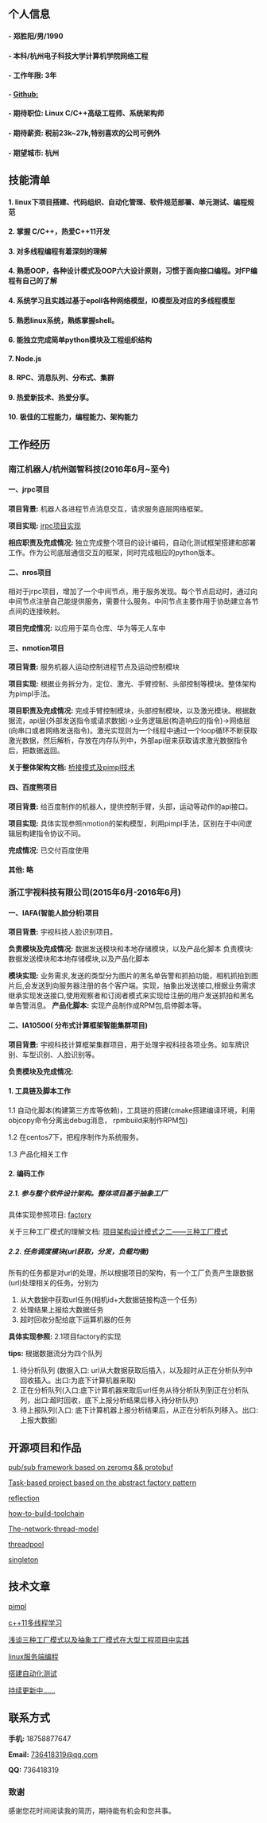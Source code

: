 ## 个人信息
#### - 郑胜阳/男/1990
#### - 本科/杭州电子科技大学计算机学院网络工程
#### - 工作年限: 3年
#### - [Github:](https://github.com/echopairs)
#### - 期待职位: Linux C/C++高级工程师、系统架构师
#### - 期待薪资: 税前23k~27k,特别喜欢的公司可例外
#### - 期望城市: 杭州




## 技能清单
#### 1. linux下项目搭建、代码组织、自动化管理、软件规范部署、单元测试、编程规范
#### 2. 掌握 C/C++，热爱C++11开发
#### 3. 对多线程编程有着深刻的理解
#### 4. 熟悉OOP，各种设计模式及OOP六大设计原则，习惯于面向接口编程。对FP编程有自己的了解
#### 4. 系统学习且实践过基于epoll各种网络模型，IO模型及对应的多线程模型
#### 5. 熟悉linux系统，熟练掌握shell。
#### 6. 能独立完成简单python模块及工程组织结构
#### 7. Node.js
#### 8. RPC、消息队列、分布式、集群
#### 9. 热爱新技术、热爱分享。
#### 10. 极佳的工程能力，编程能力、架构能力


## 工作经历
### 南江机器人/杭州迦智科技(2016年6月~至今)

#### 一、jrpc项目
**项目背景:** 机器人各进程节点消息交互，请求服务底层网络框架。

**项目实现:**   [jrpc项目实现](http://note.youdao.com/noteshare?id=108f6c22dbf3031ffd36771a008d1ad4&sub=03CF8208752145CCB63D657C268CD76C)

**相应职责及完成情况:** 独立完成整个项目的设计编码，自动化测试框架搭建和部署工作。作为公司底层通信交互的框架，同时完成相应的python版本。

#### 二、nros项目
相对于jrpc项目，增加了一个中间节点，用于服务发现。每个节点启动时，通过向中间节点注册自己能提供服务，需要什么服务。中间节点主要作用于协助建立各节点间的连接映射。

**项目完成情况:** 以应用于菜鸟仓库、华为等无人车中

#### 三、nmotion项目

**项目背景:** 服务机器人运动控制进程节点及运动控制模块

**项目实现:** 根据业务拆分为，定位、激光、手臂控制、头部控制等模块。整体架构为pimpl手法。

**项目职责及完成情况:** 完成手臂控制模块，头部控制模块，以及激光模块。根据数据流，api层(外部发送指令或请求数据)->业务逻辑层(构造响应的指令)->网络层(向串口或者网络发送指令)。激光实现则为一个线程中通过一个loop循环不断获取激光数据，然后解析，存放在内存队列中，外部api层来获取请求激光数据指令后，把数据返回。 

**关于整体架构文档:** [ 桥接模式及pimpl技术](http://note.youdao.com/noteshare?id=ed4629e0daef3a048be90ee3349733e9&sub=EC6D608D67F442F7B86AF0D1F94E9F75)

#### 四、百度熊项目
**项目背景:** 给百度制作的机器人，提供控制手臂，头部，运动等动作的api接口。

**项目实现:** 具体实现参照nmotion的架构模型，利用pimpl手法，区别在于中间逻辑层构建指令协议不同。

**完成情况:** 已交付百度使用

#### 其他: 略

### 浙江宇视科技有限公司(2015年6月-2016年6月)

#### 一、IAFA(智能人脸分析)项目

**项目背景:** 宇视科技人脸识别项目。

**负责模块及完成情况:** 数据发送模块和本地存储模块，以及产品化脚本
负责模块:数据发送模块和本地存储模块,以及产品化脚本

**模块实现:** 业务需求,发送的类型分为图片的黑名单告警和抓拍功能，相机抓拍到图片后,会发送到向服务器注册的各个客户端。实现，抽象出发送接口,根据业务需求继承实现发送接口,使用观察者和订阅者模式来实现给注册的用户发送抓拍和黑名单告警消息。
**产品化脚本:** 实现产品制作成RPM包,启停脚本等。



#### 二、IA10500( 分布式计算框架智能集群项目)
**项目背景:** 宇视科技计算框架集群项目，用于处理宇视科技各项业务。如车牌识别、车型识别、人脸识别等。

**负责模块及完成情况:** 
#### 1. 工具链及脚本工作
1.1 自动化脚本(构建第三方库等依赖)，工具链的搭建(cmake搭建编译环境，利用objcopy命令分离出debug消息， rpmbuild来制作RPM包)

1.2 在centos7下，把程序制作为系统服务。

1.3 产品化相关工作

#### 2. 编码工作
##### 2.1. 参与整个软件设计架构。整体项目基于抽象工厂
具体实现参照项目: [factory](https://github.com/echopairs/factory)

关于三种工厂模式的理解文档: [项目架构设计模式之二——三种工厂模式](http://note.youdao.com/noteshare?id=4fabfc7eba9db6df8bfb21b94268f739&sub=12F183DD4BDD4EA4814E7141E67E442D)


##### 2.2. 任务调度模块(url获取，分发，负载均衡)

所有的任务都是对url的处理，所以根据项目的架构，有一个工厂负责产生跟数据(url)处理相关的任务。分别为

1. 从大数据中获取url任务(相机id+大数据链接构造一个任务)
2. 处理结果上报给大数据任务
3. 超时回收分配给底下运算机器的任务

**具体实现参照:** 2.1项目factory的实现

**tips:** 根据数据流分为四个队列
1. 待分析队列 (数据入口: url从大数据获取后插入，以及超时从正在分析队列中回收插入。出口:为底下计算机器来取)
2. 正在分析队列(入口:底下计算机器来取后url任务从待分析队列到正在分析队列，出口:超时回收，底下上报分析结果后移入待分析队列)
3. 待上报队列(入口: 底下计算机器上报分析结果后，从正在分析队列移入。出口: 上报大数据)


## 开源项目和作品
[pub/sub framework based on zeromq && protobuf](https://github.com/echopairs/zpub)

[Task-based project based on the abstract factory pattern](https://github.com/echopairs/factory)

[reflection](https://github.com/echopairs/reflection)

[how-to-build-toolchain](https://github.com/echopairs/how-to-build-toolchain)

[The-network-thread-model](https://github.com/echopairs/The-network-thread-model)

[threadpool](https://github.com/echopairs/nsky/blob/master/include/nsky/common/thread_pool.h)

[singleton](https://github.com/echopairs/nsky/blob/master/include/nsky/common/singleton.h/)

## 技术文章
[pimpl](http://note.youdao.com/noteshare?id=ed4629e0daef3a048be90ee3349733e9&sub=EC6D608D67F442F7B86AF0D1F94E9F75)

[c++11多线程学习](http://note.youdao.com/noteshare?id=48778a55497e25dd6f2928803f0b7575&sub=4E8BE23D17AA47D19AFC533954AE652F)

[浅谈三种工厂模式以及抽象工厂模式在大型工程项目中实践](http://note.youdao.com/noteshare?id=4fabfc7eba9db6df8bfb21b94268f739&sub=12F183DD4BDD4EA4814E7141E67E442D)

[linux服务端编程](http://note.youdao.com/noteshare?id=03ba00504f9a52230fe1921c5103beac&sub=BC354F722A09494D8F7419D25A2D5E30)

[搭建自动化测试](http://note.youdao.com/noteshare?id=532254a60570568e7a2d1434966c46b5&sub=B55EC0903F1F4059A16CBC409C9FC28B)

[持续更新中......](https://github.com/echopairs/blog)

## 联系方式

**手机:** 18758877647

**Email:** 736418319@qq.com

**QQ:** 736418319


### 致谢
感谢您花时间阅读我的简历，期待能有机会和您共事。
